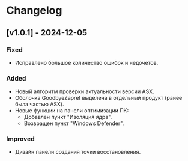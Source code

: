 # Changelog

## [v1.0.1] - 2024-12-05
### Fixed
- Исправлено большое количество ошибок и недочетов.

### Added
- Новый алгоритм проверки актуальности версии ASX.
- Оболочка GoodbyeZapret выделена в отдельный продукт (ранее была частью ASX).
- Новые функции на панели оптимизации ПК:
  - Добавлен пункт "Изоляция ядра".
  - Возвращен пункт "Windows Defender".

### Improved
- Дизайн панели создания точки восстановления.
